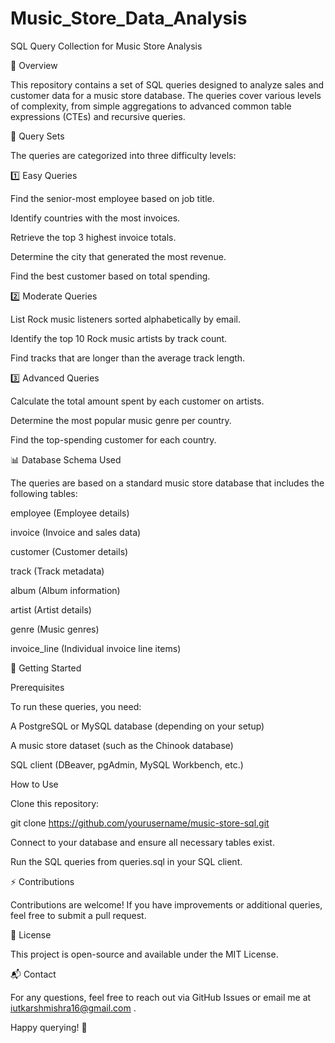 # Music_Store_Data_Analysis

SQL Query Collection for Music Store Analysis

📌 Overview

This repository contains a set of SQL queries designed to analyze sales and customer data for a music store database. The queries cover various levels of complexity, from simple aggregations to advanced common table expressions (CTEs) and recursive queries.

📂 Query Sets

The queries are categorized into three difficulty levels:

1️⃣ Easy Queries

Find the senior-most employee based on job title.

Identify countries with the most invoices.

Retrieve the top 3 highest invoice totals.

Determine the city that generated the most revenue.

Find the best customer based on total spending.

2️⃣ Moderate Queries

List Rock music listeners sorted alphabetically by email.

Identify the top 10 Rock music artists by track count.

Find tracks that are longer than the average track length.

3️⃣ Advanced Queries

Calculate the total amount spent by each customer on artists.

Determine the most popular music genre per country.

Find the top-spending customer for each country.

📊 Database Schema Used

The queries are based on a standard music store database that includes the following tables:

employee (Employee details)

invoice (Invoice and sales data)

customer (Customer details)

track (Track metadata)

album (Album information)

artist (Artist details)

genre (Music genres)

invoice_line (Individual invoice line items)

🚀 Getting Started

Prerequisites

To run these queries, you need:

A PostgreSQL or MySQL database (depending on your setup)

A music store dataset (such as the Chinook database)

SQL client (DBeaver, pgAdmin, MySQL Workbench, etc.)

How to Use

Clone this repository:

git clone https://github.com/yourusername/music-store-sql.git

Connect to your database and ensure all necessary tables exist.

Run the SQL queries from queries.sql in your SQL client.

⚡ Contributions

Contributions are welcome! If you have improvements or additional queries, feel free to submit a pull request.

📜 License

This project is open-source and available under the MIT License.

📬 Contact

For any questions, feel free to reach out via GitHub Issues or email me at iutkarshmishra16@gmail.com .

Happy querying! 🎵

